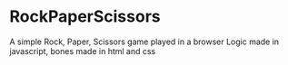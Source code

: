 # RockPaperScissors

A simple Rock, Paper, Scissors game played in a browser
Logic made in javascript, bones made in html and css
